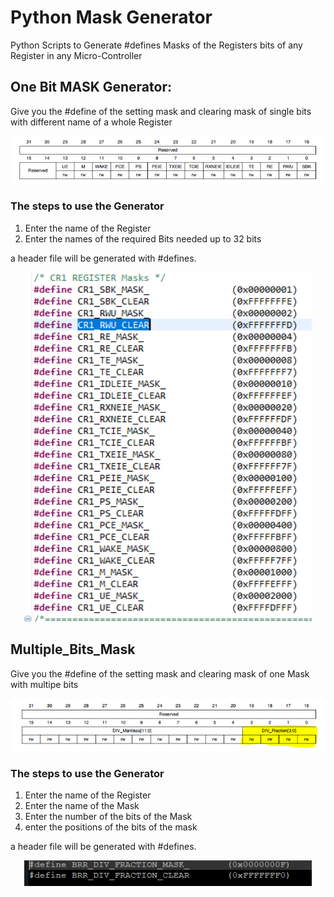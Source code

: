 # Python Mask Generator
Python Scripts to Generate #defines Masks of the Registers bits of any Register in any Micro-Controller

## One Bit MASK Generator:

Give you the #define of the setting mask and clearing mask of single bits with different name of a whole Register

<p align="center">
  <img width="700" src="Images/Register.PNG">
</p>

### The steps to use the Generator 
 1. Enter the name of the Register
 2. Enter the names of the required Bits needed up to 32 bits

a header file will be generated with #defines. 

<p align="center">
  <img width="460" src="Images/Definitions.PNG">
</p>

## Multiple_Bits_Mask

Give you the #define of the setting mask and clearing mask of one Mask with multipe bits

<p align="center">
  <img width="700" src="Images/Multi_Reg.PNG">
</p>

### The steps to use the Generator 
 1. Enter the name of the Register
 2. Enter the name of the Mask
 3. Enter the number of the bits of the Mask
 4. enter the positions of the bits of the mask
 
 a header file will be generated with #defines. 
 
<p align="center">
  <img width="460" src="Images/Multi_Def.PNG">
</p>
